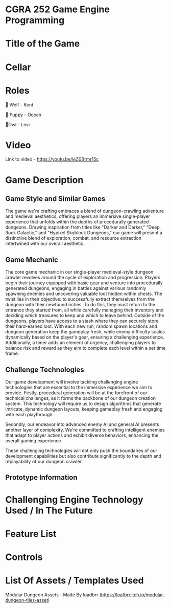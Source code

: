# CGRA 252 Game Engine Programming

# Title of the Game

# Cellar

# Roles

🐺 Wolf - Kent

🐶 Puppy - Ocean

🦉Owl - Levi

# Video
Link to video - https://youtu.be/leZ0Brmr15c

# Game Description

## Game Style and Similar Games
The game we're crafting embraces a blend of dungeon-crawling adventure and medieval aesthetics, offering players an immersive single-player experience that unfolds within the depths of procedurally generated dungeons. Drawing inspiration from titles like "Darker and Darker," "Deep Rock Galactic," and "Hypixel Skyblock Dungeons," our game will present a distinctive blend of exploration, combat, and resource extraction intertwined with our overall aesthetic. 

## Game Mechanic
The core game mechanic in our single-player medieval-style dungeon crawler revolves around the cycle of exploration and progression. Players begin their journey equipped with basic gear and venture into procedurally generated dungeons, engaging in battles against various randomly spawning enemies and uncovering valuable loot hidden within chests. The twist lies in their objective: to successfully extract themselves from the dungeon with their newfound riches. To do this, they must return to the entrance they started from, all while carefully managing their inventory and deciding which treasures to keep and which to leave behind. Outside of the dungeons, players have access to a stash where they can securely store their hard-earned loot. With each new run, random spawn locations and dungeon generation keep the gameplay fresh, while enemy difficulty scales dynamically based on the player's gear, ensuring a challenging experience. Additionally, a timer adds an element of urgency, challenging players to balance risk and reward as they aim to complete each level within a set time frame.

## Challenge Technologies
Our game development will involve tackling challenging engine technologies that are essential to the immersive experience we aim to provide. Firstly, procedural generation will be at the forefront of our technical challenges, as it forms the backbone of our dungeon creation system. This technology will require us to design algorithms that generate intricate, dynamic dungeon layouts, keeping gameplay fresh and engaging with each playthrough. 

Secondly, our endeavor into advanced enemy AI and general AI presents another layer of complexity. We're committed to crafting intelligent enemies that adapt to player actions and exhibit diverse behaviors, enhancing the overall gaming experience. 

These challenging technologies will not only push the boundaries of our development capabilities but also contribute significantly to the depth and replayability of our dungeon crawler. 

## Prototype Information

# Challenging Engine Technology Used / In The Future

# Feature List

# Controls

# List Of Assets / Templates Used

Modular Dungeon Assets - Made By loadbrr (https://loafbrr.itch.io/modular-dungeon-tiles-asset)






